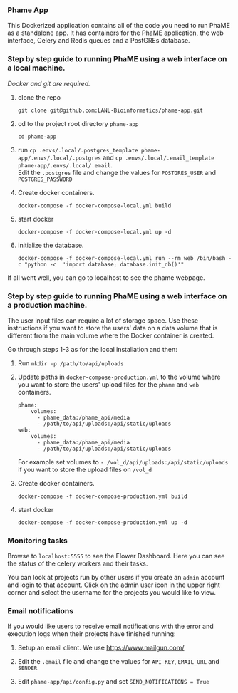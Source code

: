 ### Phame App
This Dockerized application contains all of the code you need to run PhaME as a standalone app. It has containers for 
the PhaME application, the web interface, Celery and Redis queues and a PostGREs database.

### Step by step guide to running PhaME using a web interface on a local machine. 
*Docker and git are required.*

1. clone the repo  

   ```git clone git@github.com:LANL-Bioinformatics/phame-app.git```

2. cd to the project root directory `phame-app`

   `cd phame-app`

3. run `cp .envs/.local/.postgres_template phame-app/.envs/.local/.postgres` and `cp .envs/.local/.email_template phame-app/.envs/.local/.email`.  
    Edit the `.postgres` file and change the values for `POSTGRES_USER` and `POSTGRES_PASSWORD`

4. Create docker containers.

   `docker-compose -f docker-compose-local.yml build`

5. start docker

   `docker-compose -f docker-compose-local.yml up -d`

6. initialize the database.

   `docker-compose -f docker-compose-local.yml run --rm web /bin/bash -c "python -c  'import database; database.init_db()'"`


If all went well, you can go to localhost to see the phame webpage.

### Step by step guide to running PhaME using a web interface on a production machine.
The user input files can require a lot of storage space. Use these instructions if you want to store the users' data on 
a data volume that is different from the main volume where the Docker container is created. 

Go through steps 1-3 as for the local installation and then:
    
1. Run `mkdir -p /path/to/api/uploads`
2. Update paths in `docker-compose-production.yml` to the volume where you want to store the users' upload files for the 
`phame` and `web` containers.
    ```
    phame:
        volumes:
          - phame_data:/phame_api/media
          - /path/to/api/uploads:/api/static/uploads
    web:
        volumes:
          - phame_data:/phame_api/media
          - /path/to/api/uploads:/api/static/uploads
    ```
    For example set volumes to `- /vol_d/api/uploads:/api/static/uploads` if you want to store the upload files
on `/vol_d`
5. Create docker containers.

   `docker-compose -f docker-compose-production.yml build`

6. start docker

   `docker-compose -f docker-compose-production.yml up -d`

### Monitoring tasks
Browse to `localhost:5555` to see the Flower Dashboard. Here you can see the status of the celery workers and their tasks.

You can look at projects run by other users if you create an `admin` account and login to that account. Click on the 
admin user icon in the upper right corner and select the username for the projects you would like to view. 

### Email notifications
If you would like users to receive email notifications with the error and execution logs when their projects have finished running:
1. Setup an email client.
   We use https://www.mailgun.com/
    
2. Edit the `.email` file and change the values for `API_KEY`, `EMAIL_URL` and `SENDER`

3. Edit `phame-app/api/config.py` and set `SEND_NOTIFICATIONS = True`
